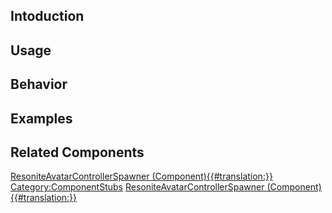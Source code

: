 <languages></languages> <translate>

## Intoduction

## Usage

## Behavior

## Examples

## Related Components

</translate>

[ResoniteAvatarControllerSpawner
(Component){{#translation:}}](Category:Components{{#translation:}} "wikilink")
[Category:ComponentStubs](Category:ComponentStubs "wikilink")
[ResoniteAvatarControllerSpawner
(Component){{#translation:}}](Category:Components:Users:Common_Avatar_System{{#translation:}} "wikilink")
